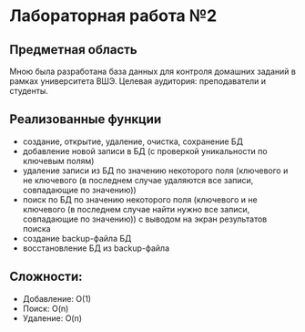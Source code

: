 # Лабораторная работа №2

## Предметная область

Мною была разработана база данных для
контроля домашних заданий в рамках университета ВШЭ.
Целевая аудитория: преподаватели и студенты.

## Реализованные функции
- создание, открытие, удаление, очистка, сохранение БД
- добавление новой записи в БД (с проверкой уникальности по ключевым полям)
- удаление записи из БД по значению некоторого поля (ключевого и не ключевого (в последнем случае удаляются все записи, совпадающие по значению))
- поиск по БД по значению некоторого поля (ключевого и не ключевого (в последнем случае найти нужно все записи, совпадающие по значению)) с выводом на экран результатов поиска
- создание backup-файла БД
- восстановление БД из backup-файла

## Сложности:
- Добавление: O(1)
- Поиск: O(n)
- Удаление: O(n)